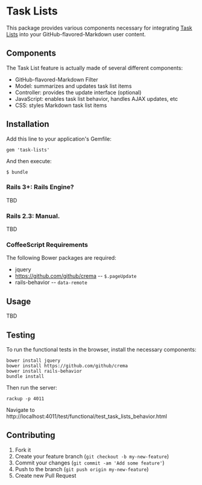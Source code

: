 # Task Lists

This package provides various components necessary for integrating
[Task Lists](https://github.com/blog/1375-task-lists-in-gfm-issues-pulls-comments)
into your GitHub-flavored-Markdown user content.

## Components

The Task List feature is actually made of several different components:

* GitHub-flavored-Markdown Filter
* Model: summarizes and updates task list items
* Controller: provides the update interface (optional)
* JavaScript: enables task list behavior, handles AJAX updates, etc
* CSS: styles Markdown task list items

## Installation

Add this line to your application's Gemfile:

    gem 'task-lists'

And then execute:

    $ bundle

### Rails 3+: Rails Engine?

TBD

### Rails 2.3: Manual.

TBD

### CoffeeScript Requirements

The following Bower packages are required:

* jquery
* https://github.com/github/crema -- `$.pageUpdate`
* rails-behavior -- `data-remote`

## Usage

TBD

## Testing

To run the functional tests in the browser, install the necessary components:

```
bower install jquery
bower install https://github.com/github/crema
bower install rails-behavior
bundle install
```

Then run the server:

```
rackup -p 4011
```

Navigate to http://localhost:4011/test/functional/test_task_lists_behavior.html

## Contributing

1. Fork it
2. Create your feature branch (`git checkout -b my-new-feature`)
3. Commit your changes (`git commit -am 'Add some feature'`)
4. Push to the branch (`git push origin my-new-feature`)
5. Create new Pull Request
